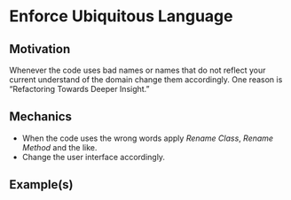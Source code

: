 # Enforce Ubiquitous Language

## Motivation

Whenever the code uses bad names or names that do not reflect your current understand of the domain change them accordingly.
One reason is “Refactoring Towards Deeper Insight.”

## Mechanics

- When the code uses the wrong words apply *Rename Class*, *Rename Method* and the like.
- Change the user interface accordingly.

## Example(s)
